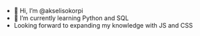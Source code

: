 - 👋 Hi, I’m @akselisokorpi
- 🌱 I’m currently learning Python and SQL
- Looking forward to expanding my knowledge with JS and CSS

<!---
akselisokorpi/akselisokorpi is a ✨ special ✨ repository because its `README.md` (this file) appears on your GitHub profile.
You can click the Preview link to take a look at your changes.
--->
